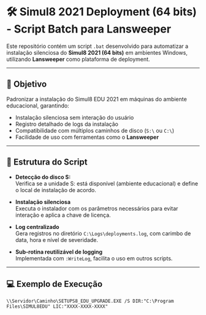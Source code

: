 # 🛠️ Simul8 2021 Deployment (64 bits) - Script Batch para Lansweeper

Este repositório contém um script `.bat` desenvolvido para automatizar a instalação silenciosa do **Simul8 2021 (64 bits)** em ambientes Windows, utilizando **Lansweeper** como plataforma de deployment.

---

## 🚀 Objetivo

Padronizar a instalação do Simul8 EDU 2021 em máquinas do ambiente educacional, garantindo:

- Instalação silenciosa sem interação do usuário
- Registro detalhado de logs da instalação
- Compatibilidade com múltiplos caminhos de disco (`S:\` ou `C:\`)
- Facilidade de uso com ferramentas como o **Lansweeper**

---

## 🧩 Estrutura do Script

- **Detecção do disco S:**  
  Verifica se a unidade S: está disponível (ambiente educacional) e define o local de instalação de acordo.

- **Instalação silenciosa**  
  Executa o instalador com os parâmetros necessários para evitar interação e aplica a chave de licença.

- **Log centralizado**  
  Gera registros no diretório `C:\Logs\deployments.log`, com carimbo de data, hora e nível de severidade.

- **Sub-rotina reutilizável de logging**  
  Implementada com `:WriteLog`, facilita o uso em outros scripts.

---

## 💻 Exemplo de Execução

```batch
\\Servidor\Caminho\SETUPS8_EDU_UPGRADE.EXE /S DIR:"C:\Program Files\SIMUL8EDU" LIC:"XXXX-XXXX-XXXX"
